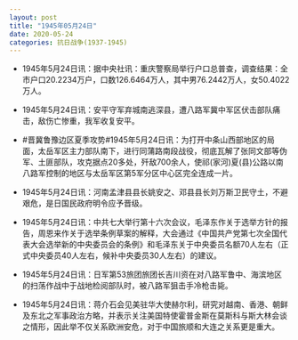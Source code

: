 ```yaml
---
layout: post
title: "1945年05月24日"
date: 2020-05-24
categories: 抗日战争(1937-1945)
---
```


<meta name="referrer" content="no-referrer" />

- 1945年5月24日讯：据中央社讯：重庆警察局举行户口总普查，调查结果：全市户口20.2234万户，口数126.6464万人，其中男76.2442万人，女50.4022万人。 

- 1945年5月24日讯：安平守军弃城南逃深县，遭八路军冀中军区伏击部队痛击，敌伤亡惨重，我军收复安平。 

- #晋冀鲁豫边区夏季攻势#1945年5月24日讯：为打开中条山西部地区的局面，太岳军区主力部队南下，进行同蒲路南段战役，彻底瓦解了张同文部等伪军、土匪部队，攻克据点20多处，歼敌700余人，使祁(家河)夏(县)公路以南八路军控制的地区与太岳军区第5军分区中心区完全连成一片。 

- 1945年5月24日讯：河南孟津县县长姚安之、邓县县长刘万斯卫民守土，不避艰危，是日国民政府明令应予晋级。 

- 1945年5月24日讯：中共七大举行第十六次会议，毛泽东作关于选举方针的报告，周恩来作关于选举条例草案的解释，大会通过《中国共产党第七次全国代表大会选举新的中央委员会的条例》和毛泽东关于中央委员名额70人左右（正式中央委员40人左右，候补中央委员30人左右）的建议。 

- 1945年5月24日讯：日军第53旅团旅团长吉川资在对八路军鲁中、海滨地区的扫荡作战中于战地检阅部队时，被八路军狙击手冷枪击毙。 

- 1945年5月24日讯：蒋介石会见美驻华大使赫尔利，研究对越南、香港、朝鲜及东北之军事政治方略，并表示关注美国特使霍普金斯在莫斯科与斯大林会谈之情形，因此举不仅关系欧洲安危，对于中国旅顺和大连之关系更是重大。 

